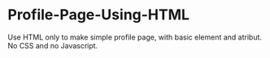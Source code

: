 # Profile-Page-Using-HTML
Use HTML only to make simple profile page, with basic element  and atribut. No CSS and no Javascript.
